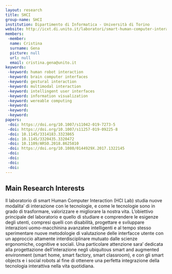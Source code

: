 ```yaml
---
layout: research
title: SHCI
group-name: SHCI
institution: Dipartimento di Informatica - Università di Torino
website: http://icxt.di.unito.it/laboratori/smart-human-computer-interaction/
members: 
 -member: 
  name: Cristina
  surname: Gena
  picture: null
  url: null
  email: cristina.gena@unito.it
keywords: 
 -keyword: human robot interaction
 -keyword: brain computer interfaces
 -keyword: gestural interaction
 -keyword: multimodal interaction 
 -keyword: intellingent user interfaces 
 -keyword: information visualization
 -keyword: wereable computing 
 -keyword: 
 -keyword: 
 -keyword: 
papers: 
 -doi: https://doi.org/10.1007/s11042-019-7273-5
 -doi: https://doi.org/10.1007/s11257-019-09225-8
 -doi: 10.1145/3314183.3323865
 -doi: 10.1145/3320435.3320472
 -doi: 10.1109/ARSO.2018.8625810
 -doi: https://doi.org/10.1080/0144929X.2017.1322145
 -doi: 
 -doi: 
 -doi: 
 -doi: 
---
```



## Main Research Interests
Il laboratorio di smart Human Computer Interaction (HCI Lab) studia nuove modalita’ di interazione con le tecnologie, e come le tecnologie sono in grado di trasformare, valorizzare e migliorare la nostra vita.
L’obiettivo principale del laboratorio e quello di studiare e comprendere le esigenze degli utenti, compresi quelli con disabilità, progettare e sviluppare interazioni uomo-macchinina avanzatee intelligenti e al tempo stesso sperimentare nuove metodologie di valutazione delle interfacce utente con un approccio altamente interdisciplinare mutuato dalle scienze ergonomiche, cognitive e sociali.
Una particolare attenzione sara’ dedicata alla progettazione dell’interazione negli ubiquitous smart and augmented environment (smart home, smart factory, smart classroom), e con gli smart objects e i social robots al fine di ottenere una perfetta integrazione della tecnologia interattiva nella vita quotidiana.